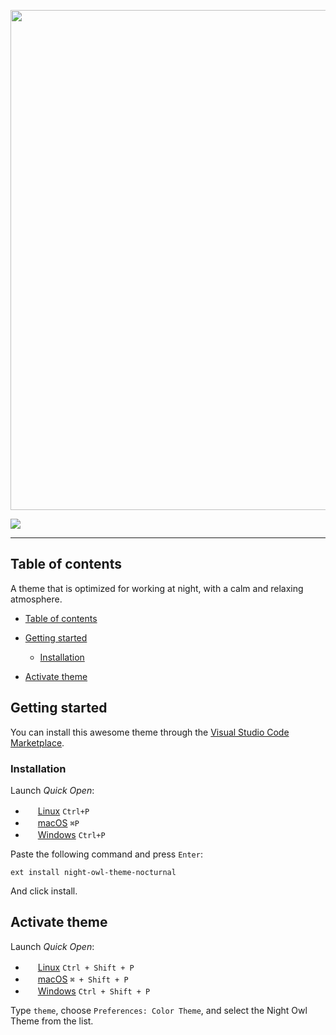 
<p  align="center"><img  width="800px"  src="https://i.ibb.co/zG3JLyX/Night-Owl-Theme.png"></p>

<p  align="center">

<a  href="https://marketplace.visualstudio.com/items?itemName=AbuSayem.night-owl-theme-nocturnal"><img  src="https://img.shields.io/badge/marketplace-gray.svg?colorA=655BE1&colorB=4F44D6&style=for-the-badge"/></a>

</p>

  

---

## Table of contents

  

A theme that is optimized for working at night, with a calm and relaxing atmosphere.

  

- [Table of contents](#table-of-contents)

- [Getting started](#getting-started)
  - [Installation](#installation)
- [Activate theme](#activate-theme)
  
  


## Getting started

You can install this awesome theme through the [Visual Studio Code Marketplace](https://marketplace.visualstudio.com/items?itemName=AbuSayem.night-owl-theme-nocturnal).

### Installation

Launch *Quick Open*:
  - <img src="https://www.kernel.org/theme/images/logos/favicon.png" width=16 height=16/> <a href="https://code.visualstudio.com/shortcuts/keyboard-shortcuts-linux.pdf">Linux</a> `Ctrl+P`
  - <img src="https://developer.apple.com/favicon.ico" width=16 height=16/> <a href="https://code.visualstudio.com/shortcuts/keyboard-shortcuts-macos.pdf">macOS</a> `⌘P`
  - <img src="https://www.microsoft.com/favicon.ico" width=16 height=16/> <a href="https://code.visualstudio.com/shortcuts/keyboard-shortcuts-windows.pdf">Windows</a> `Ctrl+P`

Paste the following command and press `Enter`:

```shell
ext install night-owl-theme-nocturnal
```

And click install.

## Activate theme

Launch *Quick Open*:

  - <img src="https://www.kernel.org/theme/images/logos/favicon.png" width=16 height=16/> <a href="https://code.visualstudio.com/shortcuts/keyboard-shortcuts-linux.pdf">Linux</a> `Ctrl + Shift + P`
  - <img src="https://developer.apple.com/favicon.ico" width=16 height=16/> <a href="https://code.visualstudio.com/shortcuts/keyboard-shortcuts-macos.pdf">macOS</a> `⌘ + Shift + P`
  - <img src="https://www.microsoft.com/favicon.ico" width=16 height=16/> <a href="https://code.visualstudio.com/shortcuts/keyboard-shortcuts-windows.pdf">Windows</a> `Ctrl + Shift + P`

Type `theme`, choose `Preferences: Color Theme`, and select the Night Owl Theme from the list.

